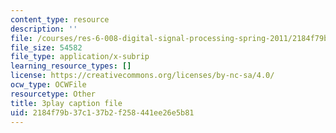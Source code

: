 ```yaml
---
content_type: resource
description: ''
file: /courses/res-6-008-digital-signal-processing-spring-2011/2184f79b37c137b2f258441ee26e5b81_SMnPZzlgtXU.srt
file_size: 54582
file_type: application/x-subrip
learning_resource_types: []
license: https://creativecommons.org/licenses/by-nc-sa/4.0/
ocw_type: OCWFile
resourcetype: Other
title: 3play caption file
uid: 2184f79b-37c1-37b2-f258-441ee26e5b81
---
```

